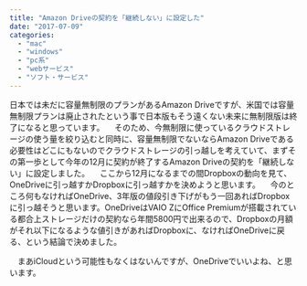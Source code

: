 ```yaml
---
title: "Amazon Driveの契約を「継続しない」に設定した"
date: "2017-07-09"
categories: 
  - "mac"
  - "windows"
  - "pc系"
  - "webサービス"
  - "ソフト・サービス"
---
```


日本では未だに容量無制限のプランがあるAmazon Driveですが、米国では容量無制限プランは廃止されたという事で日本版もそう遠くない未来に無制限版は終了になると思っています。 　そのため、今無制限に使っているクラウドストレージの使う量を絞り込むと同時に、容量無制限でないならAmazon Driveである必要性はどこにもないのでクラウドストレージの引っ越しを考えていて、まずその第一歩として今年の12月に契約が終了するAmazon Driveの契約を「継続しない」に設定しました。 　ここから12月になるまでの間Dropboxの動向を見て、OneDriveに引っ越すかDropboxに引っ越すかを決めようと思います。 　今のところ何もなければOneDrive、3年版の値段引き下げがもう一回あればDropboxに引っ越そうと思います。OneDriveはVAIO ZにOffice Premiumが搭載されている都合上ストレージだけの契約なら年間5800円で出来るので、Dropboxの月額がそれ以下になるような値引きがあればDropboxに、なければOneDriveに戻る、という結論で決めました。

　まあiCloudという可能性もなくはないんですが、OneDriveでいいよね、と思います。
